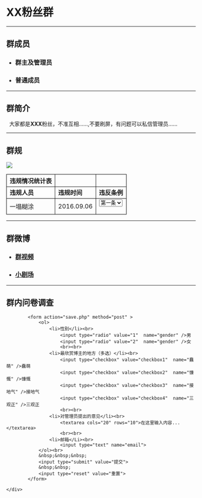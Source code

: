 <html>     
<head>        
 <meta http-equiv="Content-Type" content="text/html;
charset=utf-8">        
 	<title>零基础HTML编码</title>    
</head>     
<body>
	<h1>XX粉丝群</h1>     
	<hr>   
	<div>         
		<h2>群成员</h2>        
		<ul>
		<li><h3>群主及管理员</h3></li>             
		<li><h3>普通成员</h3></li>         
		</ul>
	</div> 
	<hr>    
	<div>         
		<h2>群简介</h2>
		<p>&nbsp;&nbsp;大家都是<strong>XXX</strong>粉丝，不准互相......,不要刷屏，有问题可以私信管理员......</p>
	</div>   
	<hr>  
	<div>         
		<h2>群规</h2>         
		<img src="https://timgsa.baidu.com/timg?image&quality=80&size=b9999_10000&sec=1488219127580&di=3ae853e11d92c647593d9907d45e72ea&imgtype=0&src=http%3A%2F%2Fupfile.asqql.com%2F2009pasdfasdfic2009s305985-ts%2F2016-5%2F2016520726459355.jpg" titlle="群规">
		<style type="text/css">
		table tr td,th{border:1px solid #000;}
		</style>
		<table>
			<tbody>
				<tr>
					<th>违规情况统计表</th>
					<th></th>
					<th></th>
				</tr>
				<tr>
					<td><strong>违规人员</strong></td>
					<td><strong>违规时间</strong></td>
					<td><strong>违反条例</strong></td>
				</tr>
				<tr>
					<td>一塌糊涂</td>
					<td>2016.09.06</td>
					<td>
						<form name="违反条例">
							<label></label>
							<select>
								<option value="第一条">第一条</option>
								<option value="第二条">第二条</option>
								<option value="第三条">第三条</option>
								<option value="第四条">第四条</option>
								<option value="第五条">第五条</option>
							</select>
						</form>
					</td>
				</tr>
			</tbody>
		</table>
	</div> 
	<hr>    
	<div>         
		<h2>群微博</h2>
		<ul>         
			<li><a href="http://www.bilibili.com/video/av7145300/"><h3>群视频</h3></a></li>      
			<li><a href="http://weibo.com/ttarticle/p/show?id=2309404050569173069645"><h3>小剧场</h3></a></li>       
		</ul> 
	</div>  
	<hr>
	<div>
		<h2>群内问卷调查</h2>
		
			<form action="save.php" method="post" >
    			<ol>
    				<li>性别</li><br>
    					<input type="radio" value="1"  name="gender" />男
    					<input type="radio" value="2"  name="gender" />女
    					<br><br>
					<li>最欣赏博主的地方（多选）</li><br>
    					<input type="checkbox" value="checkbox1"  name="蠢萌" />蠢萌
    					<input type="checkbox" value="checkbox2"  name="慷慨" />慷慨
    					<input type="checkbox" value="checkbox3"  name="接地气" />接地气
    					<input type="checkbox" value="checkbox4"  name="三观正" />三观正
    					<br><br>
					<li>对管理员提出的意见</li><br>
			    		<textarea cols="20" rows="10">在这里输入内容...</textarea>
			    		<br><br>
					<li>邮箱</Li><br>
						<input type="text" name="email">
				</ol><br>
				&nbsp;&nbsp;&nbsp;
				<input type="submit" value="提交">
				&nbsp;&nbsp;
				<input type="reset" value="重置">
		    </form>

	</div>   
</body> 
</html>
